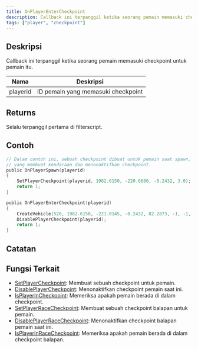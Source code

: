 ```yaml
---
title: OnPlayerEnterCheckpoint
description: Callback ini terpanggil ketika seorang pemain memasuki checkpoint untuk pemain itu.
tags: ["player", "checkpoint"]
---
```


## Deskripsi

Callback ini terpanggil ketika seorang pemain memasuki checkpoint untuk pemain itu.

| Nama     | Deskripsi                          |
| -------- | ---------------------------------- |
| playerid | ID pemain yang memasuki checkpoint |

## Returns

Selalu terpanggil pertama di filterscript.

## Contoh

```c
// Dalam contoh ini, sebuah checkpoint dibuat untuk pemain saat spawn,
// yang membuat kendaraan dan menonaktifkan checkpoint.
public OnPlayerSpawn(playerid)
{
    SetPlayerCheckpoint(playerid, 1982.6150, -220.6680, -0.2432, 3.0);
    return 1;
}

public OnPlayerEnterCheckpoint(playerid)
{
    CreateVehicle(520, 1982.6150, -221.0145, -0.2432, 82.2873, -1, -1, 60000);
    DisablePlayerCheckpoint(playerid);
    return 1;
}
```

## Catatan

<TipNPCCallbacks />

## Fungsi Terkait

- [SetPlayerCheckpoint](../functions/SetPlayerCheckpoint): Membuat sebuah checkpoint untuk pemain.
- [DisablePlayerCheckpoint](../functions/DisablePlayerCheckpoint): Menonaktifkan checkpoint pemain saat ini.
- [IsPlayerInCheckpoint](../functions/IsPlayerInRaceCheckpoint): Memeriksa apakah pemain berada di dalam checkpoint.
- [SetPlayerRaceCheckpoint](../functions/SetPlayerRaceCheckpoint): Membuat sebuah checkpoint balapan untuk pemain.
- [DisablePlayerRaceCheckpoint](../functions/DisablePlayerRaceCheckpoint): Menonaktifkan checkpoint balapan pemain saat ini.
- [IsPlayerInRaceCheckpoint](../functions/IsPlayerInRaceCheckpoint): Memeriksa apakah pemain berada di dalam checkpoint balapan.
